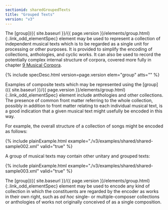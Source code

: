 ```yaml
---
sectionid: sharedGroupedTexts
title: "Grouped Texts"
version: "v3"
---
```




The [group]({{ site.baseurl }}/{{ page.version }}/elements/group.html){:.link_odd_elementSpec} element may be used to represent a collection of
independent musical texts which is to be regarded as a single unit for processing
or other
purposes. It is provided to simplify the encoding of collections, anthologies, and
cyclic
works. It can also be used to record the potentially complex internal structure of
corpora, covered more fully in chapter <a class="link_ptr" title="Musical Corpora" href="{{ site.baseurl }}/{{ page.version }}/guidelines/corpus.html">9 Musical Corpora</a>.



{% include specDesc.html version=page.version elem="group" atts="" %}



Examples of composite texts which may be represented using the [group]({{ site.baseurl }}/{{ page.version }}/elements/group.html){:.link_odd_elementSpec} element include anthologies and other collections. The presence of common
front matter referring to the whole collection, possibly in addition to front matter
relating to each individual musical text, is a good indication that a given musical
text
might usefully be encoded in this way.

For example, the overall structure of a collection of songs might be encoded as
follows:

{% include plainExample.html example="./v3/examples/shared/shared-sample002.xml" valid="true" %}

A group of musical texts may contain other unitary and grouped texts:

{% include plainExample.html example="./v3/examples/shared/shared-sample003.xml" valid="true" %}

The [group]({{ site.baseurl }}/{{ page.version }}/elements/group.html){:.link_odd_elementSpec} element may be used to encode any kind of collection in
which the constituents are regarded by the encoder as works in their own right, such
as
*ad hoc* single- or multiple-composer collections or anthologies of
works not originally conceived of as a single composition.

